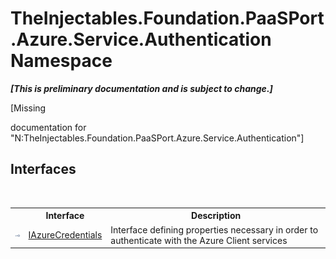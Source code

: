 # TheInjectables.Foundation.PaaSPort.Azure.Service.Authentication Namespace
 _**\[This is preliminary documentation and is subject to change.\]**_

\[Missing <summary> documentation for "N:TheInjectables.Foundation.PaaSPort.Azure.Service.Authentication"\]


## Interfaces
&nbsp;<table><tr><th></th><th>Interface</th><th>Description</th></tr><tr><td>![Public interface](media/pubinterface.gif "Public interface")</td><td><a href="07121e64-9f8a-9a49-b4b5-aac33228cad1">IAzureCredentials</a></td><td>
Interface defining properties necessary in order to authenticate with the Azure Client services</td></tr></table>&nbsp;
